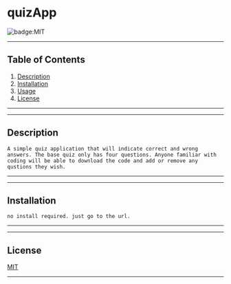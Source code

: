 
# quizApp

![badge:MIT](https://img.shields.io/badge/License-MIT-brightgreen)

---
## Table of Contents

1. [Description](#description)
2. [Installation](#installation)
3. [Usage](#usage)
4. [License](#license)
---

---
## Description
```
A simple quiz application that will indicate correct and wrong answers. The base quiz only has four questions. Anyone familiar with coding will be able to download the code and add or remove any qustions they wish.
```
---

---
## Installation
```
no install required. just go to the url.
```
---

---
## License

[MIT](https://opensource.org/licenses/MIT)

---
